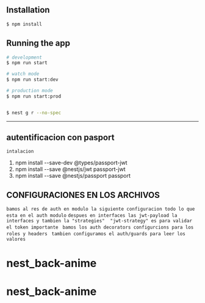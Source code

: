 
## Installation

```bash
$ npm install
```

## Running the app

```bash
# development
$ npm run start

# watch mode
$ npm run start:dev

# production mode
$ npm run start:prod


$ nest g r --no-spec
```
-------------------------------------------------------------------------------------
## autentificacion con pasport

``` intalacion ``` 
1. npm install --save-dev @types/passport-jwt
2. npm install --save @nestjs/jwt passport-jwt
3. npm install --save @nestjs/passport passport

## CONFIGURACIONES EN LOS ARCHIVOS
```bamos al res de auth en modulo la siguiente configuracion todo lo que esta en el auth modulo```
```despues en interfaces las jwt-payload la interfaces y tambien la "strategies"  "jwt-strategy" es para validar el token importante```
``` bamos los auth decorators configurcions para los roles y headers```
``` tambien configuramos el auth/guards para leer los valores```





# nest_back-anime
# nest_back-anime
